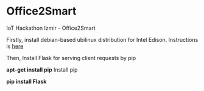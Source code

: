 # Office2Smart
IoT Hackathon Izmir - Office2Smart

<p>
Firstly, install debian-based ubilinux distribution for Intel Edison. Instructions is 
<a href="http://www.emutexlabs.com/ubilinux/29-ubilinux/218-ubilinux-installation-instructions-for-intel-edison">here</a>
</p>

<p>Then,
Install Flask for serving client requests by pip

<strong> apt-get install pip</strong> Install pip

<strong>pip install Flask</strong>
</p>


